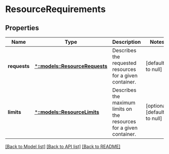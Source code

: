 # ResourceRequirements

## Properties
Name | Type | Description | Notes
------------ | ------------- | ------------- | -------------
**requests** | [***::models::ResourceRequests**](ResourceRequests.md) | Describes the requested resources for a given container. | [default to null]
**limits** | [***::models::ResourceLimits**](ResourceLimits.md) | Describes the maximum limits on the resources for a given container. | [optional] [default to null]

[[Back to Model list]](../README.md#documentation-for-models) [[Back to API list]](../README.md#documentation-for-api-endpoints) [[Back to README]](../README.md)


